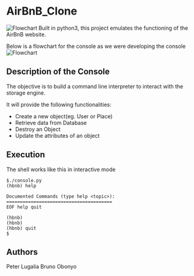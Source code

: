 # AirBnB_Clone
![Flowchart](https://imgur.com/xuoucfD.png)
 Built in python3, this project emulates the functioning of the AirBnB website.

Below is a flowchart for the console as we were developing the console
![Flowchart](https://imgur.com/3rCP5Fx.png)

## Description of the Console
The objective is to build a command line interpreter to interact with the storage engine.

It will provide the following functionalities:
* Create a new object(eg. User or Place)
* Retrieve data from Database
* Destroy an Object
* Update the attributes of an object

## Execution 
The shell works like this in interactive mode
```
$./console.py
(hbnb) help

Documented Commands (type help <topic>):
=======================================
EOF help quit

(hbnb)
(hbnb)
(hbnb) quit
$
```


## Authors
Peter Lugalia
Bruno Obonyo
